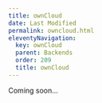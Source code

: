 ```yaml
---
title: ownCloud
date: Last Modified 
permalink: owncloud.html
eleventyNavigation:
  key: ownCloud
  parent: Backends
  order: 209
  title: ownCloud
---
```

Coming soon...





